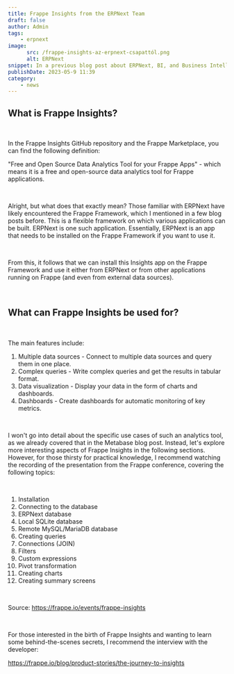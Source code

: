 ```yaml
---
title: Frappe Insights from the ERPNext Team
draft: false
author: Admin
tags:
    - erpnext
image:
      src: /frappe-insights-az-erpnext-csapattól.png
      alt: ERPNext
snippet: In a previous blog post about ERPNext, BI, and Business Intelligence+Metabase, I intentionally didn't mention that the Frappe team also has a similar solution, which is why I planned this separate entry.
publishDate: 2023-05-9 11:39
category:
    - news
---
```


<h2>What is Frappe Insights?</h2>
<p><br></p>
<p>In the Frappe Insights GitHub repository and the Frappe Marketplace, you can find the following definition:</p>
<p>"Free and Open Source Data Analytics Tool for your Frappe Apps" - which means it is a free and open-source data analytics tool for Frappe applications.</p>
<p><br></p>
<p>Alright, but what does that exactly mean? Those familiar with ERPNext have likely encountered the Frappe Framework, which I mentioned in a few blog posts before. This is a flexible framework on which various applications can be built. ERPNext is one such application. Essentially, ERPNext is an app that needs to be installed on the Frappe Framework if you want to use it.</p>
<p><br></p>
<p>From this, it follows that we can install this Insights app on the Frappe Framework and use it either from ERPNext or from other applications running on Frappe (and even from external data sources).</p>
<p><br></p>

<h2>What can Frappe Insights be used for?</h2>
<p><br></p>
<p>The main features include:</p>
<ol>
<li data-list="bullet">Multiple data sources - Connect to multiple data sources and query them in one place.</li>
<li data-list="bullet">Complex queries - Write complex queries and get the results in tabular format.</li>
<li data-list="bullet">Data visualization - Display your data in the form of charts and dashboards.</li>
<li data-list="bullet">Dashboards - Create dashboards for automatic monitoring of key metrics.</li>
</ol>
<p><br></p>
<p>I won't go into detail about the specific use cases of such an analytics tool, as we already covered that in the Metabase blog post. Instead, let's explore more interesting aspects of Frappe Insights in the following sections. However, for those thirsty for practical knowledge, I recommend watching the recording of the presentation from the Frappe conference, covering the following topics:</p>
<p><br></p>
<ol>
<li data-list="bullet">Installation</li>
<li data-list="bullet">Connecting to the database</li>
<li data-list="bullet">ERPNext database</li>
<li data-list="bullet">Local SQLite database</li>
<li data-list="bullet">Remote MySQL/MariaDB database</li>
<li data-list="bullet">Creating queries</li>
<li data-list="bullet">Connections (JOIN)</li>
<li data-list="bullet">Filters</li>
<li data-list="bullet">Custom expressions</li>
<li data-list="bullet">Pivot transformation</li>
<li data-list="bullet">Creating charts</li>
<li data-list="bullet">Creating summary screens</li>
</ol>
<p><br></p>
<p>Source: <a href="https://frappe.io/events/frappe-insights" rel="noopener noreferrer">https://frappe.io/events/frappe-insights</a></p>
<p><br></p>
<p>For those interested in the birth of Frappe Insights and wanting to learn some behind-the-scenes secrets, I recommend the interview with the developer:</p>
<p><a href="https://frappe.io/blog/product-stories/the-journey-to-insights" rel="noopener noreferrer">https://frappe.io/blog/product-stories/the-journey-to-insights</a></p>

